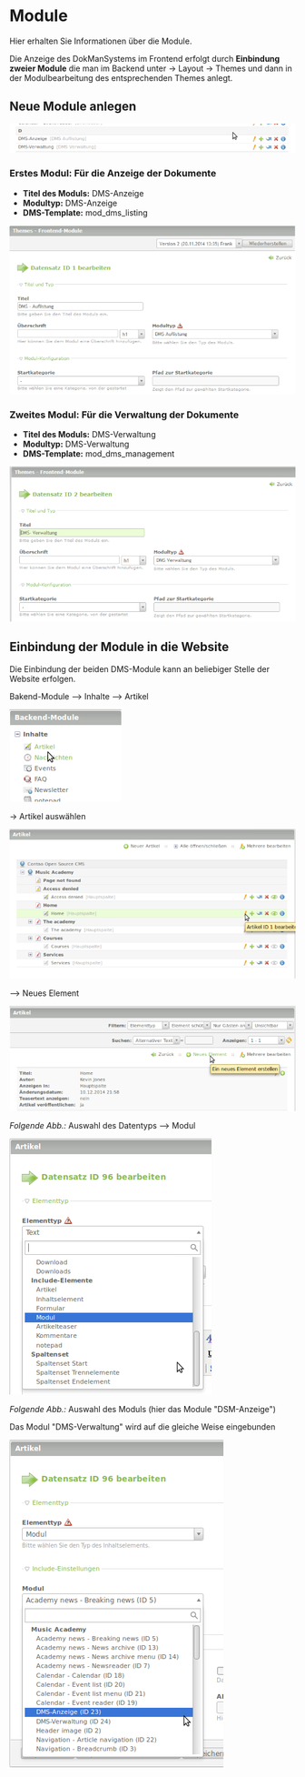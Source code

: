 # Module

Hier erhalten Sie Informationen über die Module.

Die Anzeige des DokManSystems im Frontend erfolgt durch **Einbindung zweier Module** die man im Backend unter -> Layout → Themes und dann in der Modulbearbeitung des entsprechenden Themes anlegt.

## Neue Module anlegen 

![screenshot_modules.png](/manual/de/admin/modules/screenshot_modules.png)

### Erstes Modul: Für die Anzeige der Dokumente
* **Titel des Moduls:** DMS-Anzeige 
* **Modultyp:** DMS-Anzeige
* **DMS-Template:** mod_dms_listing

![Screenshot Auflistungsmodul](screenshot_module_listing.png)

### Zweites Modul: Für die Verwaltung der Dokumente
* **Titel des Moduls:** DMS-Verwaltung 
* **Modultyp:** DMS-Verwaltung 
* **DMS-Template:** mod_dms_management

![Screenshot Verwaltungsmodul](screenshot_module_management.png)

## Einbindung der Module in die Website
Die Einbindung der beiden DMS-Module kann an beliebiger Stelle der Website erfolgen.

Bakend-Module --> Inhalte --> Artikel 

![Screenshot Werkzeug Artikel.png](/manual/de/admin/modules/screenshot_select_tool_article.png)

 -> Artikel auswählen 
 
 ![screenshot_select_article.png](/manual/de/admin/modules/screenshot_select_article.png)


--> Neues Element

![screenshot_create_new_elementtyp.png](/manual/de/admin/modules/screenshot_create_new_elementtyp.png)



*Folgende Abb.:* Auswahl des Datentyps --> Modul 

![Screenshot Datentyp Auswahl Modul](/manual/de/admin/modules/screenshot_select_datatyp_modul.png)

*Folgende Abb.:* Auswahl des Moduls (hier das Module "DSM-Anzeige")

Das Modul "DMS-Verwaltung" wird auf die gleiche Weise eingebunden

![Screenshot DMS Modulauswahl](/manual/de/admin/modules/screenshot_select_modul.png)

